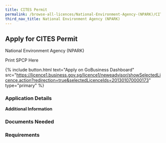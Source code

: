 ```yaml
---
title: CITES Permit
permalink: /browse-all-licences/National-Environment-Agency-(NPARK)/CITES-Permit
third_nav_title: National Environment Agency (NPARK)
---
```


## Apply for CITES Permit

National Environment Agency (NPARK)

Print SPCP Here


{% include button.html text="Apply on GoBusiness Dashboard" src="https://licence1.business.gov.sg/licence1/neweadvisor/showSelectedLicence.action?redirection=true&selectedLicenceIds=201301070000173" type="primary" %}

### Application Details

**Additional Information**

### Documents Needed

### Requirements

